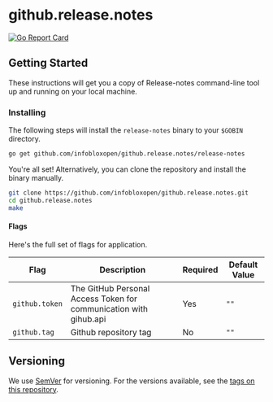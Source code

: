 # github.release.notes

[![Go Report Card](https://goreportcard.com/badge/github.com/infobloxopen/atlas-cli)](https://goreportcard.com/report/github.com/infobloxopen/github.release.notes)

## Getting Started

These instructions will get you a copy of Release-notes command-line tool up and running on your local machine.

### Installing

The following steps will install the `release-notes` binary to your `$GOBIN` directory.

```sh
go get github.com/infobloxopen/github.release.notes/release-notes

```

You're all set! Alternatively, you can clone the repository and install the binary manually.

```sh
git clone https://github.com/infobloxopen/github.release.notes.git
cd github.release.notes
make
```

#### Flags

Here's the full set of flags for application.

| Flag          | Description                                                         | Required      | Default Value |
| ------------- | ------------------------------------------------------------------- | ------------- | ------------- |
| `github.token`| The GitHub Personal Access Token for communication with gihub.api   | Yes           | `""`          |
| `github.tag`  | Github repository tag                                               | No            | `""`          |

## Versioning

We use [SemVer](http://semver.org/) for versioning. For the versions available, see the [tags on this repository](https://github.com/infobloxopen/atlas-cli/github.release.notes/tags).
